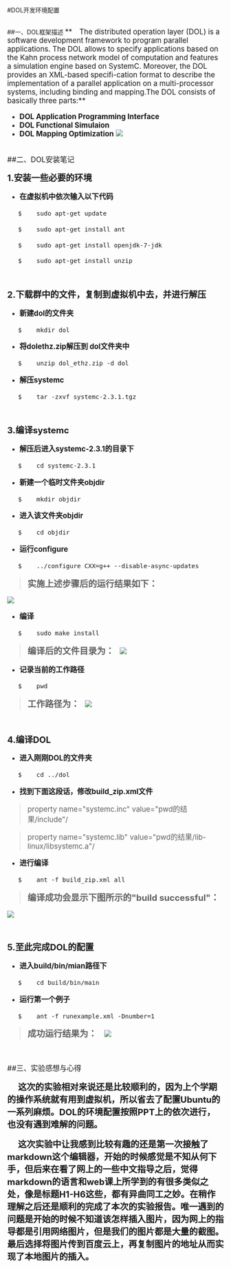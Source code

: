 #DOL开发环境配置


<br/>
##一、DOL框架描述

<big>
**&#8195;The distributed operation layer (DOL) is a software development framework to
program parallel applications. The DOL allows to specify applications based on 
the Kahn process network model of computation and features a simulation engine 
based on SystemC. Moreover, the DOL provides an XML-based specifi-cation format to 
describe the implementation of a parallel application on a multi-processor systems, 
including binding and mapping.The DOL consists of basically three parts:**

+ **DOL Application Programming Interface**
+ **DOL Functional Simulaion**
+ **DOL Mapping Optimization**
![](http://thumbnail0.baidupcs.com/thumbnail/a566f8f76666981593766cfd224dea7d?fid=2432703063-250528-809632490140110&time=1475830800&rt=sh&sign=FDTAER-DCb740ccc5511e5e8fedcff06b081203-OTnACekV4Fpi1%2Bkx3ipeLZTd8dg%3D&expires=2h&chkv=0&chkbd=0&chkpc=&dp-logid=3892116902&dp-callid=0&size=c850_u580&quality=100)

<br/>
##二、DOL安装笔记

**<big>1.安装一些必要的环境</big>**

+ **在虚拟机中依次输入以下代码**

&#8195;&#8194;`$	sudo apt-get update`

&#8195;&#8194;`$	sudo apt-get install ant`

&#8195;&#8194;`$ 	sudo apt-get install openjdk-7-jdk`

&#8195;&#8194;`$	sudo apt-get install unzip`

<br/>

**<big>2.下载群中的文件，复制到虚拟机中去，并进行解压</big>**

+ **新建dol的文件夹**

&#8195;&#8194;`$	mkdir dol`

+ **将dolethz.zip解压到 dol文件夹中**

&#8195;&#8194;`$	unzip dol_ethz.zip -d dol`

+ **解压systemc**

&#8195;&#8194;`$	tar -zxvf systemc-2.3.1.tgz`

<br/>

**<big>3.编译systemc</big>**

+ **解压后进入systemc-2.3.1的目录下**

&#8195;&#8194;`$	cd systemc-2.3.1`

+ **新建一个临时文件夹objdir**

&#8195;&#8194;`$	mkdir objdir`

+ **进入该文件夹objdir**

&#8195;&#8194;`$	cd objdir`

+ **运行configure**

&#8195;&#8194;`$	../configure CXX=g++ --disable-async-updates`

>**<big>实施上述步骤后的运行结果如下：</big>**

![](http://thumbnail0.baidupcs.com/thumbnail/bdc0984517463a2007773b1b9abf6b5f?fid=2432703063-250528-617882074405453&time=1475830800&rt=sh&sign=FDTAER-DCb740ccc5511e5e8fedcff06b081203-bH3LKt%2FX42iifF9xJLr6PgMKEcg%3D&expires=2h&chkv=0&chkbd=0&chkpc=&dp-logid=4058878637&dp-callid=0&size=c850_u580&quality=100)

+ **编译**

&#8195;&#8194;`$	sudo make install`

>**<big>编译后的文件目录为：</big>**
&#8194;![](http://thumbnail0.baidupcs.com/thumbnail/1c5eff87f2f3c2c8abe84badbd5df583?fid=2432703063-250528-547817748855617&time=1475834400&rt=sh&sign=FDTAER-DCb740ccc5511e5e8fedcff06b081203-DfF77evaVPnpEE8T4wKP6xTtPWc%3D&expires=2h&chkv=0&chkbd=0&chkpc=&dp-logid=4102961169&dp-callid=0&size=c850_u580&quality=100)

+ **记录当前的工作路径**

&#8195;&#8194;`$	pwd`

>**<big>工作路径为：</big>**
&#8194;![](http://thumbnail0.baidupcs.com/thumbnail/dc987ed4f899d741436d702ab8bf0e84?fid=2432703063-250528-874814689054139&time=1475834400&rt=sh&sign=FDTAER-DCb740ccc5511e5e8fedcff06b081203-nDrPjar%2FnC8UKIpyhEDnEu2Txf8%3D&expires=2h&chkv=0&chkbd=0&chkpc=&dp-logid=4121588629&dp-callid=0&size=c850_u580&quality=100)

<br/>

**<big>4.编译DOL</big>**

+ **进入刚刚DOL的文件夹**

&#8195;&#8194;`$	cd ../dol`

+ **找到下面这段话，修改build_zip.xml文件**


> property name="systemc.inc" value="pwd的结果/include"/

> property name="systemc.lib" value="pwd的结果/lib-linux/libsystemc.a"/

+ **进行编译**

&#8195;&#8194;`$	ant -f build_zip.xml all`

>**<big>编译成功会显示下图所示的"build successful"：</big>**

![](http://thumbnail0.baidupcs.com/thumbnail/5fc8f1a2d119c34923132b92cd924e0b?fid=2432703063-250528-511643621891890&time=1475834400&rt=sh&sign=FDTAER-DCb740ccc5511e5e8fedcff06b081203-Lc8m%2FGFsaQY4LgRqJ5%2Bg2ibSLDU%3D&expires=2h&chkv=0&chkbd=0&chkpc=&dp-logid=4187131035&dp-callid=0&size=c850_u580&quality=100)

<br/>

**<big>5.至此完成DOL的配置</big>**

+ **进入build/bin/mian路径下**

&#8195;&#8194;`$	cd build/bin/main`

+ **运行第一个例子**

&#8195;&#8194;`$	ant -f runexample.xml -Dnumber=1`

>**<big>成功运行结果为：</big>**
&#8194; ![](http://thumbnail0.baidupcs.com/thumbnail/af9d79ffa0c582c59e19dafd488caa87?fid=2432703063-250528-446576644530236&time=1475834400&rt=sh&sign=FDTAER-DCb740ccc5511e5e8fedcff06b081203-aBRNBvdICS%2F2h%2Bm5UztUM2QeTkc%3D&expires=2h&chkv=0&chkbd=0&chkpc=&dp-logid=4255233438&dp-callid=0&size=c850_u580&quality=100)

<br/>

##三、实验感想与心得

**<big>&#8195; 这次的实验相对来说还是比较顺利的，因为上个学期的操作系统就有用到虚拟机，所以省去了配置Ubuntu的一系列麻烦。DOL的环境配置按照PPT上的依次进行，也没有遇到难解的问题。</big>**


**<big>&#8195; 这次实验中让我感到比较有趣的还是第一次接触了markdown这个编辑器，开始的时候感觉是不知从何下手，但后来在看了网上的一些中文指导之后，觉得markdown的语言和web课上所学到的有很多类似之处，像是标题H1-H6这些，都有异曲同工之妙。在稍作理解之后还是顺利的完成了本次的实验报告。唯一遇到的问题是开始的时候不知道该怎样插入图片，因为网上的指导都是引用网络图片，但是我们的图片都是大量的截图。最后选择将图片传到百度云上，再复制图片的地址从而实现了本地图片的插入。</big>**
